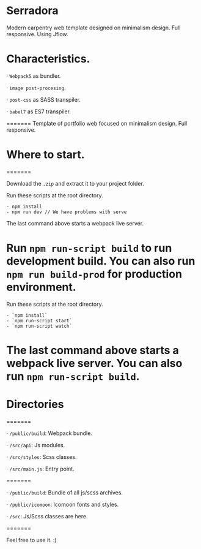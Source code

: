 # Serradora

Modern carpentry web template designed on minimalism design. Full responsive. Using Jflow.

# Characteristics.

· `Webpack5` as bundler.

· `image post-procesing`.

· `post-css` as SASS transpiler.

· `babel7` as ES7 transpiler.

=======
Template of portfolio web focused on minimalism design. Full responsive.


# Where to start.

=======

Download the `.zip` and extract it to your project folder.

Run these scripts at the root directory.

    - npm install
    - npm run dev // We have problems with serve

The last command above starts a webpack live server.

Run `npm run-script build` to run development build. You can also run `npm run build-prod` for production environment.
=======
Run these scripts at the root directory.

    - `npm install`
    - `npm run-script start`
    - `npm run-script watch`

The last command above starts a webpack live server. You can also run `npm run-script build`.
=======

# Directories

=======

· `/public/build`: Webpack bundle.

· `/src/api`: Js modules.

· `/src/styles`: Scss classes.

· `/src/main.js`: Entry point.

=======

· `/public/build`: Bundle of all js/scss archives.

· `/public/icomoon`: Icomoon fonts and styles.

· `/src`: Js/Scss classes are here.

=======


Feel free to use it. :)
